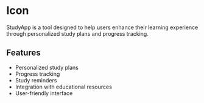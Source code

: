 # Icon

StudyApp is a tool designed to help users enhance their learning experience through personalized study plans and progress tracking.

## Features

- Personalized study plans
- Progress tracking
- Study reminders
- Integration with educational resources
- User-friendly interface
